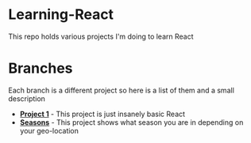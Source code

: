 # Learning-React
This repo holds various projects I'm doing to learn React

# Branches
Each branch is a different project so here is a list of them and a small description

- **[Project 1](https://github.com/BossDaily/Learning-React/tree/Project-1)** - This project is just insanely basic React
- **[Seasons](https://github.com/BossDaily/Learning-React/tree/Seasons)** - This project shows what season you are in depending on your geo-location
